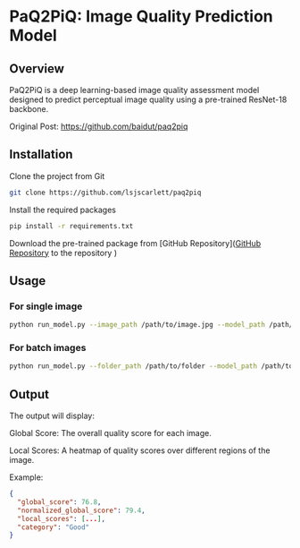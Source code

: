 # PaQ2PiQ: Image Quality Prediction Model

## Overview
PaQ2PiQ is a deep learning-based image quality assessment model designed to predict perceptual image quality using a pre-trained ResNet-18 backbone. 

Original Post: https://github.com/baidut/paq2piq
## Installation
Clone the project from Git
```bash
git clone https://github.com/lsjscarlett/paq2piq
```
Install the required packages
```bash
pip install -r requirements.txt
```
Download the pre-trained package from  [GitHub Repository]([GitHub Repository](https://github.com/your-repo) to the repository
) 

## Usage
### For single image
``` bash
python run_model.py --image_path /path/to/image.jpg --model_path /path/to/pretrained_model.pth
```
### For batch images
``` bash
python run_model.py --folder_path /path/to/folder --model_path /path/to/pretrained_model.pth
```

## Output
The output will display:

Global Score: The overall quality score for each image.

Local Scores: A heatmap of quality scores over different regions of the image.

Example:
```json
{
  "global_score": 76.8,
  "normalized_global_score": 79.4,
  "local_scores": [...],
  "category": "Good"
}
